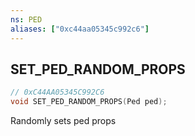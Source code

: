```yaml
---
ns: PED
aliases: ["0xc44aa05345c992c6"]
---
```

## SET_PED_RANDOM_PROPS

```c
// 0xC44AA05345C992C6
void SET_PED_RANDOM_PROPS(Ped ped);
```

Randomly sets ped props

